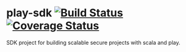 play-sdk [![Build Status](https://api.travis-ci.org/arjunsol/play-sdk.png)](https://travis-ci.org/arjunsol/play-sdk) [![Coverage Status](https://coveralls.io/repos/github/arjunsol/play-sdk/badge.svg?branch=master)](https://coveralls.io/github/arjunsol/play-sdk?branch=develop)
=========================

SDK project for building scalable secure projects with scala and play.